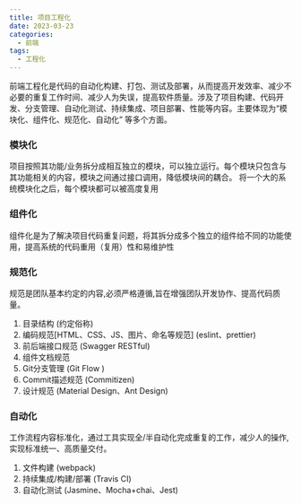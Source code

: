 ```yaml
---
title: 项目工程化
date: 2023-03-23
categories:
  - 前端
tags:
  - 工程化
---
```


前端工程化是代码的自动化构建、打包、测试及部署，从而提高开发效率、减少不必要的重复工作时间、减少人为失误，提高软件质量。涉及了项目构建、代码开发、分支管理、自动化测试、持续集成、项目部署、性能等内容。主要体现为“模块化、组件化、规范化、自动化” 等多个方面。

### 模块化
项目按照其功能/业务拆分成相互独立的模块，可以独立运行。每个模块只包含与其功能相关的内容，模块之间通过接口调用，降低模块间的耦合。 将一个大的系统模块化之后，每个模块都可以被高度复用

### 组件化
组件化是为了解决项目代码重复问题，将其拆分成多个独立的组件给不同的功能使用，提高系统的代码重用（复用）性和易维护性

### 规范化
规范是团队基本约定的内容,必须严格遵循,旨在增强团队开发协作、提高代码质量。
1. 目录结构 (约定俗称)
2. 编码规范[HTML、CSS、JS、图片、命名等规范] (eslint、prettier)
3. 前后端接口规范  (Swagger RESTful)
4. 组件文档规范
5. Git分支管理 (Git Flow )
6. Commit描述规范 (Commitizen)
7. 设计规范 (Material Design、Ant Design)

### 自动化
工作流程内容标准化，通过工具实现全/半自动化完成重复的工作，减少人的操作,实现标准统一、高质量交付。
1. 文件构建 (webpack)
2. 持续集成/构建/部署 (Travis CI)
3. 自动化测试 (Jasmine、Mocha+chai、Jest)
